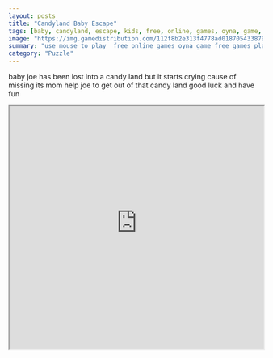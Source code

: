 ```yaml
---
layout: posts
title: "Candyland Baby Escape"
tags: [baby, candyland, escape, kids, free, online, games, oyna, game, free, games, play, play, games]
image: "https://img.gamedistribution.com/112f8b2e313f4778ad018705433879ce.jpg"
summary: "use mouse to play  free online games oyna game free games play play games"
category: "Puzzle"
---
```


baby joe has been lost into a candy land but it starts crying cause of missing its mom help joe to get out of that candy land good luck and have fun

<iframe width="100%" height="480px;" src="https://flash.gamedistribution.com?game=112f8b2e313f4778ad018705433879ce"></iframe>